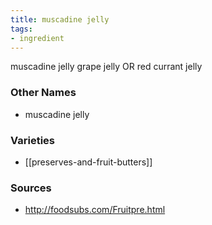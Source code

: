 ```yaml
---
title: muscadine jelly
tags:
- ingredient
---
```

muscadine jelly grape jelly OR red currant jelly

### Other Names

* muscadine jelly

### Varieties

* [[preserves-and-fruit-butters]]

### Sources
* http://foodsubs.com/Fruitpre.html
